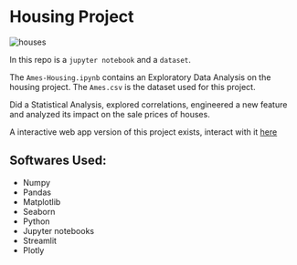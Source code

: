 # Housing Project
![houses](https://github.com/StormzzG/Housing-Project/assets/142024535/8d56ef09-f478-4f38-8447-71d8b1fa4017)

In this repo is a `jupyter notebook` and a `dataset`.

The `Ames-Housing.ipynb` contains an Exploratory Data Analysis on the housing project.
The `Ames.csv` is the dataset used for this project.

Did a Statistical Analysis, explored correlations, engineered a new feature and analyzed its impact on the sale prices of houses.

A interactive web app version of this project exists, interact with it [here](https://housing-app.streamlit.app/)

## Softwares Used:
   * Numpy
   * Pandas
   * Matplotlib
   * Seaborn
   * Python
   * Jupyter notebooks
   * Streamlit
   * Plotly
